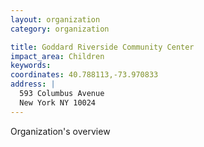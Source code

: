 ```yaml
---
layout: organization
category: organization

title: Goddard Riverside Community Center
impact_area: Children
keywords: 
coordinates: 40.788113,-73.970833
address: |
  593 Columbus Avenue
  New York NY 10024
---
```

Organization's overview
